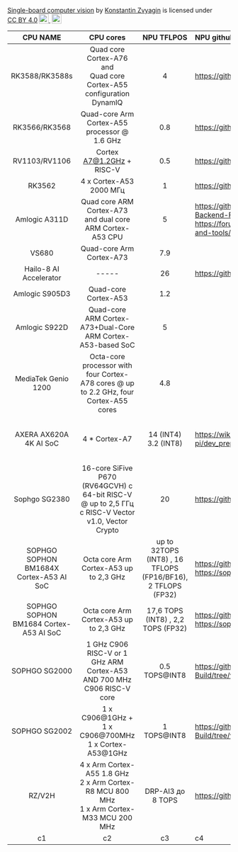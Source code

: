 <p xmlns:cc="http://creativecommons.org/ns#" xmlns:dct="http://purl.org/dc/terms/"><a property="dct:title" rel="cc:attributionURL" href="https://github.com/kzvyagin/SBCV"> Single-board computer vision</a> by <a rel="cc:attributionURL dct:creator" property="cc:attributionName" href="https://github.com/kzvyagin">Konstantin Zvyagin</a> is licensed under <a href="http://creativecommons.org/licenses/by/4.0/?ref=chooser-v1" target="_blank" rel="license noopener noreferrer" style="display:inline-block;">CC BY 4.0<img style="height:22px!important;margin-left:3px;vertical-align:text-bottom;" src="https://mirrors.creativecommons.org/presskit/icons/cc.svg?ref=chooser-v1"> <img style="height:22px!important;margin-left:3px;vertical-align:text-bottom;" src="https://mirrors.creativecommons.org/presskit/icons/by.svg?ref=chooser-v1"></a></p>




| CPU NAME  | CPU cores | NPU TFLPOS | NPU github / SDK | Boards / Articles    |
| :--:      |   :--:    |    :--:  |  :--------  | :-------- |
| RK3588/RK3588s    |  Quad core Cortex-A76 <br>and<br> Quad core Cortex-A55 configuration DynamIQ |      4     |   https://github.com/rockchip-linux/rknpu2          | OrangePI 5   |
| RK3566/RK3568 |      Quad-core Arm Cortex-A55 processor @ 1.6 GHz     | 0.8        |   https://github.com/rockchip-linux/rknpu2          |       |
| RV1103/RV1106 |      Cortex A7@1.2GHz + RISC-V     |    0.5     |    https://github.com/rockchip-linux/rknpu2               |       |
| RK3562 |      4 x Cortex-A53 2000 МГц     |       1  |       https://github.com/rockchip-linux/rknpu2            |       |
| Amlogic A311D  |      Quad core ARM Cortex-A73 and dual core ARM Cortex-A53 CPU      |    5     |     https://github.com/opencv/opencv/wiki/TIM-VX-Backend-For-Running-OpenCV-On-NPU   <br> https://forum.khadas.com/t/npu-documentation-and-tools/5214      | Khadas vim3(https://www.khadas.com/vim3) <br> Banana Pi BPI-M2S SoC Amlogic A311D и S922X     |
| VS680 |    Quad-core Arm Cortex-A73       | 7.9       |             |       |
| Hailo-8 AI Accelerator |  -----         | 26       |     https://github.com/hailo-ai        | EAI-Hailo-8 AI Acceleration Module  PCIE Expansion        |
| Amlogic S905D3 |      Quad-core Cortex-A53      | 1.2        |             | Khadas VIM3L     |
| Amlogic S922D |          Quad-core ARM Cortex-A73+Dual-Core ARM Cortex-A53-based SoC   | 5       |             | Khadas      |
| MediaTek Genio 1200 |     Octa-core processor with four Cortex-A78 cores @ up to 2.2 GHz, four Cortex-A55 cores      | 4.8       |             |       |
| AXERA AX620A 4K AI SoC  |      4 * Cortex-A7     | 14 (INT4) <br> 3.2 (INT8)       |       https://wiki.sipeed.com/hardware/en/maixIII/ax-pi/dev_prepare.html      | MAIX-III AXera-Pi <br> Sipeed M3AXPI <br> https://cnx-software.ru/2022/11/09/axera-ax620a-4k-ai-soc-obespechivaet-do-144-tops-dlya-prilozhenij-kompyuternogo-zreniya/     |
| Sophgo SG2380 |     16-core SiFive P670 (RV64GCVH) с 64-bit RISC-V @ up to 2,5 ГГц с RISC-V Vector v1.0, Vector Crypto      | 20       |       https://github.com/sophgo      | https://cnx-software.ru/2023/10/22/sophgo-sg2380-16-yadernyj-proczessor-sifive-p670-risc-v-s-taktovoj-chastotoj-25-ggcz-i-ai-uskoritelem-20-tops/     |
| SOPHGO SOPHON BM1684X Cortex-A53 AI SoC  |    Octa core Arm Cortex-A53  up to  2,3 GHz       | up to  32TOPS (INT8) , 16 TFLOPS (FP16/BF16), 2 TFLOPS (FP32)       | https://github.com/sophgo <br> https://sophon.ai/product/introduce/bm1684x.html          | [Firefly Core-1684XJD4](https://aliexpress.ru/item/1005005955504919.html?sku_id=12000035015414681&spm=a2g2w.productlist.search_results.4.31536071YU6y4O)    https://cnx-software.ru/2023/04/02/kompyuter-sophon-bm1684-bm1684x-edge-ai-obespechivaet-do-32-tops-dekodiruet-do-32-video-full-hd-odnovremenno/  |
| SOPHGO SOPHON BM1684 Cortex-A53 AI SoC  |    Octa core Arm Cortex-A53  up to  2,3 GHz       |  17,6 TOPS (INT8) , 2,2 TOPS (FP32)        |  https://github.com/sophgo <br>  https://sophon.ai/product/introduce/bm1684.html          |  [Core-1684JD4 BM1684 firefly](https://aliexpress.ru/item/1005004821362248.html?sku_id=12000030614939176&spm=a2g2w.productlist.search_results.0.5be53318HGl7zh)   <br> [EVM1684 development board ](https://aliexpress.ru/item/1005004827576682.html?sku_id=12000030636750157&spm=a2g2w.productlist.search_results.4.5be53318HGl7zh)   |
| SOPHGO SG2000  |     1 GHz C906 RISC-V or 1 GHz ARM Cortex-A53 AND 700 MHz C906 RISC-V core       | 0.5 TOPS@INT8       |     https://github.com/sipeed/LicheeRV-Nano-Build/tree/v4.1.0-licheervnano     | https://habr.com/ru/companies/ru_mts/articles/793880/ <br> https://milkv.io/chips/sg2000   <br> https://liliputing.com/sophgo-sg2000-and-sg2002-chips-combine-risc-v-arm-mcu-and-npu-cores-for-small-cheap-ai-boards/      |
| SOPHGO SG2002 |    1 x C906@1GHz + 1 x C906@700MHz <br> 1 x Cortex-A53@1GHz       |  1 TOPS@INT8       |   https://github.com/sipeed/LicheeRV-Nano-Build/tree/v4.1.0-licheervnano          | https://habr.com/ru/companies/ru_mts/articles/793880/ <br> https://milkv.io/chips/sg2002   <br> https://liliputing.com/sophgo-sg2000-and-sg2002-chips-combine-risc-v-arm-mcu-and-npu-cores-for-small-cheap-ai-boards/        |
| RZ/V2H |    4 x Arm Cortex-A55  1.8 GHz <br> 2 x Arm Cortex-R8 MCU 800 MHz <br> 1 x Arm Cortex-M33 MCU 200 MHz <br>       |  DRP-AI3 до 8 TOPS       |   https://github.com/renesas-rz/rzv_ai_sdk          | https://cnx-software.ru/2024/03/07/kaki-pi-eto-renesas-rz-v2h-ai-sbc-v-stile-raspberry-pi-s-chetyrmya-razemami-dlya-kamer-i-interfejsom-pcie-3-0/   <br> <br> https://www.kaki-pi.ai/   |
| c1 |    c2       | c3       |   c4          | c5      |




